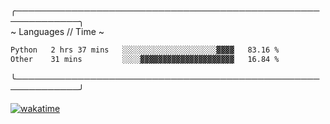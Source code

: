 
╭────────────────────────────────────────────────────────────╮  
                     ~ Languages // Time ~
 <!--START_SECTION:waka-->
```txt
Python   2 hrs 37 mins   ░░░░░░░░░░░░░░░░░░░░░▓▓▓▓   83.16 %
Other    31 mins         ░░░░▓▓▓▓▓▓▓▓▓▓▓▓▓▓▓▓▓▓▓▓▓   16.84 %
```
<!--END_SECTION:waka-->

╰────────────────────────────────────────────────────────────╯
<!--END_SECTION:waka-->
[![wakatime](https://wakatime.com/badge/user/8f47ca76-7ab1-43a1-9479-d511fbd1982b.svg)](https://wakatime.com/@8f47ca76-7ab1-43a1-9479-d511fbd1982b)
